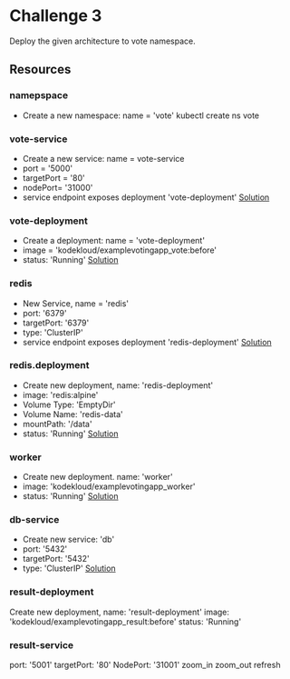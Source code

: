 # Challenge 3
Deploy the given architecture to vote namespace.

## Resources
### namepspace
- Create a new namespace: name = 'vote'
kubectl create ns vote

### vote-service
- Create a new service: name = vote-service
- port = '5000'
- targetPort = '80'
- nodePort= '31000'
- service endpoint exposes deployment 'vote-deployment'
[Solution](vote-svc.yaml)

### vote-deployment
- Create a deployment: name = 'vote-deployment'
- image = 'kodekloud/examplevotingapp_vote:before'
- status: 'Running'
[Solution](vote-deployment.yaml)

### redis
- New Service, name = 'redis'
- port: '6379'
- targetPort: '6379'
- type: 'ClusterIP'
- service endpoint exposes deployment 'redis-deployment'
[Solution](redis-service.yaml)

### redis.deployment
- Create new deployment, name: 'redis-deployment'
- image: 'redis:alpine'
- Volume Type: 'EmptyDir'
- Volume Name: 'redis-data'
- mountPath: '/data'
- status: 'Running'
[Solution](redis-deployment.yaml)

### worker
- Create new deployment. name: 'worker'
- image: 'kodekloud/examplevotingapp_worker'
- status: 'Running'
[Solution](worker.yaml)

### db-service
- Create new service: 'db'
- port: '5432'
- targetPort: '5432'
- type: 'ClusterIP'
[Solution](db-service.yaml)

### result-deployment 

Create new deployment, name: 'result-deployment'
image: 'kodekloud/examplevotingapp_result:before'
status: 'Running'

### result-service 

port: '5001'
targetPort: '80'
NodePort: '31001'
zoom_in
zoom_out
refresh
